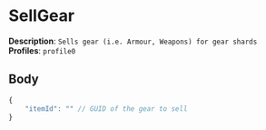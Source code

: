 # SellGear

**Description**: `Sells gear (i.e. Armour, Weapons) for gear shards` \
**Profiles**: `profile0`

## Body

```js
{
    "itemId": "" // GUID of the gear to sell
}
```
